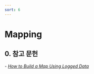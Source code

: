 ```yaml
---
sort: 6
---
```


# Mapping

## 0. 참고 문헌

*- [How to Build a Map Using Logged Data](http://wiki.ros.org/slam_gmapping/Tutorials/MappingFromLoggedData)*
